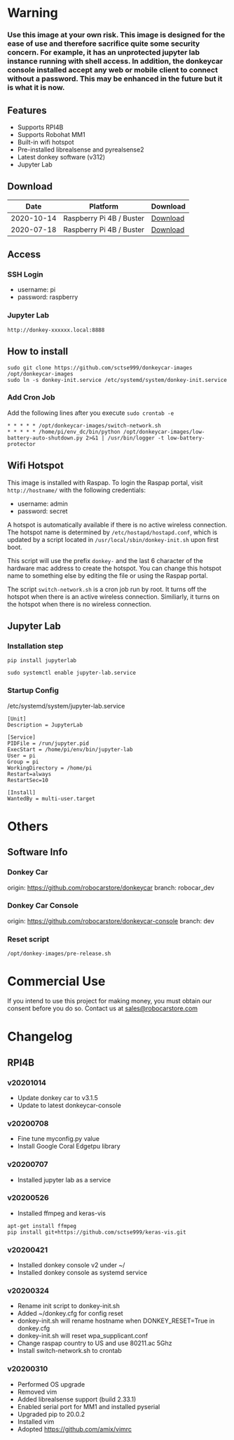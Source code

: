 # Warning
### Use this image at your own risk. This image is designed for the ease of use and therefore sacrifice quite some security concern. For example, it has an unprotected jupyter lab instance running with shell access. In addition, the donkeycar console installed accept any web or mobile client to connect without a password. This may be enhanced in the future but it is what it is now.

## Features

- Supports RPI4B
- Supports Robohat MM1
- Built-in wifi hotspot
- Pre-installed librealsense and pyrealsense2
- Latest donkey software (v312)
- Jupyter Lab

## Download
| Date  | Platform | Download |
| ------------- | ------------- | -------|
| 2020-10-14 | Raspberry Pi 4B / Buster | [Download](https://www.dropbox.com/s/1v3gx2atjbg96fs/pi4_v20201014.zip?dl=0)|
| 2020-07-18 | Raspberry Pi 4B / Buster | [Download](https://www.dropbox.com/s/tl9795vp2ywzonr/pi4_v20200718.zip?dl=0)|


## Access
### SSH Login
- username: pi
- password: raspberry

### Jupyter Lab
```
http://donkey-xxxxxx.local:8888
```

## How to install
```
sudo git clone https://github.com/sctse999/donkeycar-images /opt/donkeycar-images
sudo ln -s donkey-init.service /etc/systemd/system/donkey-init.service

```

### Add Cron Job

Add the following lines after you execute ```sudo crontab -e```

```
* * * * * /opt/donkeycar-images/switch-network.sh
* * * * * /home/pi/env_dc/bin/python /opt/donkeycar-images/low-battery-auto-shutdown.py 2>&1 | /usr/bin/logger -t low-battery-protector

```


## Wifi Hotspot
This image is installed with Raspap. To login the Raspap portal, visit
```http://hostname/``` with the following credentials:

- username: admin
- password: secret

A hotspot is automatically available if there is no active wireless connection.
The hotspot name is determined by ```/etc/hostapd/hostapd.conf```, which is
updated by a script located in ```/usr/local/sbin/donkey-init.sh``` upon
first boot.

This script will use the prefix ```donkey-``` and the last 6 character of the
hardware mac address to create the hotspot. You can change this hotspot name to
something else by editing the file or using the Raspap portal.

The script ```switch-network.sh``` is a cron job run by root. It turns off the
hotspot when there is an active wireless connection. Similiarly, it turns on the
hotspot when there is no wireless connection.


## Jupyter Lab

### Installation step
```
pip install jupyterlab

sudo systemctl enable jupyter-lab.service
```

### Startup Config
/etc/systemd/system/jupyter-lab.service
```
[Unit]
Description = JupyterLab

[Service]
PIDFile = /run/jupyter.pid
ExecStart = /home/pi/env/bin/jupyter-lab
User = pi
Group = pi
WorkingDirectory = /home/pi
Restart=always
RestartSec=10

[Install]
WantedBy = multi-user.target
```

# Others
## Software Info
### Donkey Car
origin: https://github.com/robocarstore/donkeycar
branch: robocar_dev


### Donkey Car Console
origin: https://github.com/robocarstore/donkeycar-console
branch: dev

### Reset script
```
/opt/donkey-images/pre-release.sh
```

# Commercial Use
If you intend to use this project for making money, you must obtain our consent before you do so. Contact us at sales@robocarstore.com


# Changelog
## RPI4B
### v20201014
- Update donkey car to v3.1.5
- Update to latest donkeycar-console 


### v20200708
- Fine tune myconfig.py value
- Install Google Coral Edgetpu library

### v20200707
- Installed jupyter lab as a service


### v20200526
- Installed ffmpeg and keras-vis
``` 
apt-get install ffmpeg
pip install git+https://github.com/sctse999/keras-vis.git

```

### v20200421
- Installed donkey console v2 under ~/
- Installed donkey console as systemd service

### v20200324
- Rename init script to donkey-init.sh
- Added ~/donkey.cfg for config reset
- donkey-init.sh will rename hostname when DONKEY_RESET=True in donkey.cfg
- donkey-init.sh will reset wpa_supplicant.conf
- Change raspap country to US and use 80211.ac 5Ghz
- Install switch-network.sh to crontab

### v20200310
- Performed OS upgrade
- Removed vim
- Added librealsense support (build 2.33.1)
- Enabled serial port for MM1 and installed pyserial
- Upgraded pip to 20.0.2
- Installed vim
- Adopted https://github.com/amix/vimrc





